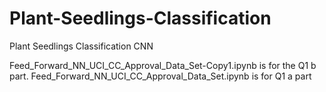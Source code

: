 # Plant-Seedlings-Classification
Plant Seedlings Classification CNN

Feed_Forward_NN_UCI_CC_Approval_Data_Set-Copy1.ipynb is for the Q1 b part.
Feed_Forward_NN_UCI_CC_Approval_Data_Set.ipynb is for Q1 a part
